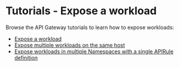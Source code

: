 # Tutorials - Expose a workload
Browse the API Gateway tutorials to learn how to expose workloads:

- [Expose a workload](./01-40-expose-workload-apigateway.md)
- [Expose multiple workloads on the same host](./01-41-expose-multiple-workloads.md)
- [Expose workloads in multiple Namespaces with a single APIRule definition](./01-42-expose-workloads-multiple-namespaces.md)